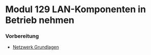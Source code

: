 # Modul 129 LAN-Komponenten in Betrieb nehmen

### Vorbereitung
- [Netzwerk Grundlagen](Vorbereitung/Netzwerk-Grundlagen.md) 

